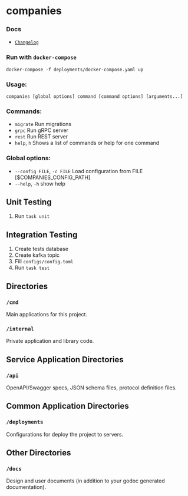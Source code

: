 # companies

### Docs
- [`Changelog`](docs/CHANGELOG.md)

### Run with `docker-compose`
`docker-compose -f deployments/docker-compose.yaml up`

### Usage:
`companies [global options] command [command options] [arguments...]`

### Commands:
- `migrate`  Run migrations
- `grpc`     Run gRPC server
- `rest`     Run REST server
- `help`, `h`  Shows a list of commands or help for one command

### Global options:
- `--config FILE`, `-c FILE`  Load configuration from FILE [$COMPANIES_CONFIG_PATH]
- `--help`, `-h`              show help

## Unit Testing
1. Run `task unit`

## Integration Testing
1. Create tests database
2. Create kafka topic
3. Fill `configs/config.toml`
4. Run `task test`

## Directories

### `/cmd`

Main applications for this project.

### `/internal`

Private application and library code.

## Service Application Directories

### `/api`

OpenAPI/Swagger specs, JSON schema files, protocol definition files.

## Common Application Directories

### `/deployments`

Configurations for deploy the project to servers.

## Other Directories

### `/docs`

Design and user documents (in addition to your godoc generated documentation).
